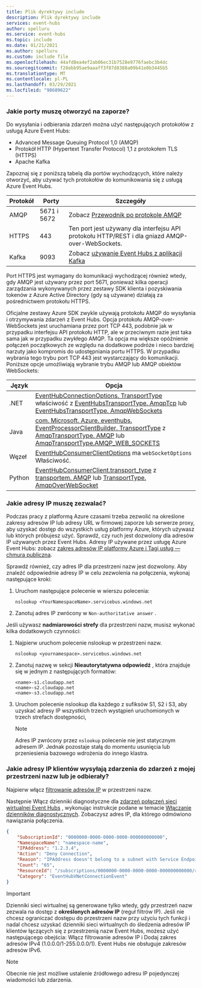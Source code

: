 ```yaml
---
title: Plik dyrektywy include
description: Plik dyrektywy include
services: event-hubs
author: spelluru
ms.service: event-hubs
ms.topic: include
ms.date: 01/21/2021
ms.author: spelluru
ms.custom: include file
ms.openlocfilehash: 44afd8ea4ef2ab06ec31b7528e9776faebc3b4dc
ms.sourcegitcommit: f28ebb95ae9aaaff3f87d8388a09b41e0b3445b5
ms.translationtype: MT
ms.contentlocale: pl-PL
ms.lasthandoff: 03/29/2021
ms.locfileid: "98689622"
---
```

### <a name="what-ports-do-i-need-to-open-on-the-firewall"></a>Jakie porty muszę otworzyć na zaporze? 
Do wysyłania i odbierania zdarzeń można użyć następujących protokołów z usługą Azure Event Hubs:

- Advanced Message Queuing Protocol 1,0 (AMQP)
- Protokół HTTP (Hypertext Transfer Protocol) 1,1 z protokołem TLS (HTTPS)
- Apache Kafka

Zapoznaj się z poniższą tabelą dla portów wychodzących, które należy otworzyć, aby używać tych protokołów do komunikowania się z usługą Azure Event Hubs. 

| Protokół | Porty | Szczegóły | 
| -------- | ----- | ------- | 
| AMQP | 5671 i 5672 | Zobacz [Przewodnik po protokole AMQP](../articles/service-bus-messaging/service-bus-amqp-protocol-guide.md) | 
| HTTPS | 443 | Ten port jest używany dla interfejsu API protokołu HTTP/REST i dla gniazd AMQP-over-WebSockets. |
| Kafka | 9093 | Zobacz [używanie Event Hubs z aplikacji Kafka](../articles/event-hubs/event-hubs-for-kafka-ecosystem-overview.md)

Port HTTPS jest wymagany do komunikacji wychodzącej również wtedy, gdy AMQP jest używany przez port 5671, ponieważ kilka operacji zarządzania wykonywanych przez zestawy SDK klienta i pozyskiwania tokenów z Azure Active Directory (gdy są używane) działają za pośrednictwem protokołu HTTPS. 

Oficjalne zestawy Azure SDK zwykle używają protokołu AMQP do wysyłania i otrzymywania zdarzeń z Event Hubs. Opcja protokołu AMQP-over-WebSockets jest uruchamiana przez port TCP 443, podobnie jak w przypadku interfejsu API protokołu HTTP, ale w przeciwnym razie jest taka sama jak w przypadku zwykłego AMQP. Ta opcja ma większe opóźnienie połączeń początkowych ze względu na dodatkowe podróże i nieco bardziej narzuty jako kompromis do udostępniania portu HTTPS. W przypadku wybrania tego trybu port TCP 443 jest wystarczający do komunikacji. Poniższe opcje umożliwiają wybranie trybu AMQP lub AMQP obiektów WebSockets:

| Język | Opcja   |
| -------- | ----- |
| .NET     | [EventHubConnectionOptions. TransportType](/dotnet/api/azure.messaging.eventhubs.eventhubconnectionoptions.transporttype) właściwość z [EventHubsTransportType. AmqpTcp](/dotnet/api/azure.messaging.eventhubs.eventhubstransporttype) lub [EventHubsTransportType. AmqpWebSockets](/dotnet/api/azure.messaging.eventhubs.eventhubstransporttype) |
| Java     | [com. Microsoft. Azure. eventhubs. EventProcessorClientBuilder. TransportType](/java/api/com.azure.messaging.eventhubs.eventprocessorclientbuilder.transporttype) z [AmqpTransportType. AMQP](/java/api/com.azure.core.amqp.amqptransporttype) lub [AmqpTransportType.AMQP_WEB_SOCKETS](/java/api/com.azure.core.amqp.amqptransporttype) |
| Węzeł  | [EventHubConsumerClientOptions](/javascript/api/@azure/event-hubs/eventhubconsumerclientoptions) ma `webSocketOptions` Właściwość. |
| Python | [EventHubConsumerClient.transport_type](/python/api/azure-eventhub/azure.eventhub.eventhubconsumerclient) z [transportem. AMQP](/python/api/azure-eventhub/azure.eventhub.transporttype) lub [TransportType. AmqpOverWebSocket](/python/api/azure-eventhub/azure.eventhub.transporttype) |

### <a name="what-ip-addresses-do-i-need-to-allow"></a>Jakie adresy IP muszę zezwalać?
Podczas pracy z platformą Azure czasami trzeba zezwolić na określone zakresy adresów IP lub adresy URL w firmowej zaporze lub serwerze proxy, aby uzyskać dostęp do wszystkich usług platformy Azure, których używasz lub których próbujesz użyć. Sprawdź, czy ruch jest dozwolony dla adresów IP używanych przez Event Hubs. Adresy IP używane przez usługę Azure Event Hubs: zobacz [zakres adresów IP platformy Azure i Tagi usług — chmura publiczna](https://www.microsoft.com/download/details.aspx?id=56519).

Sprawdź również, czy adres IP dla przestrzeni nazw jest dozwolony. Aby znaleźć odpowiednie adresy IP w celu zezwolenia na połączenia, wykonaj następujące kroki:

1. Uruchom następujące polecenie w wierszu polecenia: 

    ```
    nslookup <YourNamespaceName>.servicebus.windows.net
    ```
2. Zanotuj adres IP zwrócony w `Non-authoritative answer` . 

Jeśli używasz **nadmiarowości strefy** dla przestrzeni nazw, musisz wykonać kilka dodatkowych czynności: 

1. Najpierw uruchom polecenie nslookup w przestrzeni nazw.

    ```
    nslookup <yournamespace>.servicebus.windows.net
    ```
2. Zanotuj nazwę w sekcji **Nieautorytatywna odpowiedź** , która znajduje się w jednym z następujących formatów: 

    ```
    <name>-s1.cloudapp.net
    <name>-s2.cloudapp.net
    <name>-s3.cloudapp.net
    ```
3. Uruchom polecenie nslookup dla każdego z sufiksów S1, S2 i S3, aby uzyskać adresy IP wszystkich trzech wystąpień uruchomionych w trzech strefach dostępności, 

    > [!NOTE]
    > Adres IP zwrócony przez `nslookup` polecenie nie jest statycznym adresem IP. Jednak pozostaje stałą do momentu usunięcia lub przeniesienia bazowego wdrożenia do innego klastra.

### <a name="what-client-ips-are-sending-events-to-or-receiving-events-from-my-namespace"></a>Jakie adresy IP klientów wysyłają zdarzenia do zdarzeń z mojej przestrzeni nazw lub je odbierały?
Najpierw włącz [filtrowanie adresów IP](../articles/event-hubs/event-hubs-ip-filtering.md) w przestrzeni nazw. 

Następnie Włącz dzienniki diagnostyczne dla [zdarzeń połączeń sieci wirtualnej Event Hubs](../articles/event-hubs/event-hubs-diagnostic-logs.md#event-hubs-virtual-network-connection-event-schema) , wykonując instrukcje podane w temacie [Włączanie dzienników diagnostycznych](../articles/event-hubs/event-hubs-diagnostic-logs.md#enable-diagnostic-logs). Zobaczysz adres IP, dla którego odmówiono nawiązania połączenia.

```json
{
    "SubscriptionId": "0000000-0000-0000-0000-000000000000",
    "NamespaceName": "namespace-name",
    "IPAddress": "1.2.3.4",
    "Action": "Deny Connection",
    "Reason": "IPAddress doesn't belong to a subnet with Service Endpoint enabled.",
    "Count": "65",
    "ResourceId": "/subscriptions/0000000-0000-0000-0000-000000000000/resourcegroups/testrg/providers/microsoft.eventhub/namespaces/namespace-name",
    "Category": "EventHubVNetConnectionEvent"
}
```

> [!IMPORTANT]
> Dzienniki sieci wirtualnej są generowane tylko wtedy, gdy przestrzeń nazw zezwala na dostęp z **określonych adresów IP** (reguł filtrów IP). Jeśli nie chcesz ograniczać dostępu do przestrzeni nazw przy użyciu tych funkcji i nadal chcesz uzyskać dzienniki sieci wirtualnych do śledzenia adresów IP klientów łączących się z przestrzenią nazw Event Hubs, możesz użyć następującego obejścia: Włącz filtrowanie adresów IP i Dodaj zakres adresów IPv4 (1.0.0.0/1-255.0.0.0/1). Event Hubs nie obsługuje zakresów adresów IPv6. 

> [!NOTE]
> Obecnie nie jest możliwe ustalenie źródłowego adresu IP pojedynczej wiadomości lub zdarzenia. 
